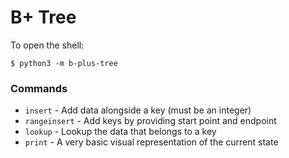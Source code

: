 # B+ Tree

To open the shell:

    $ python3 -m b-plus-tree

### Commands

* `insert` - Add data alongside a key (must be an integer)
* `rangeinsert` - Add keys by providing start point and endpoint
* `lookup` - Lookup the data that belongs to a key
* `print` - A very basic visual representation of the current state
